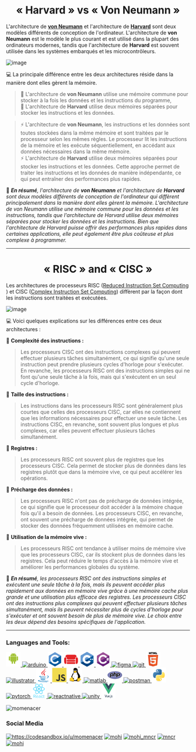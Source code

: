 <h1 align="center">« Harvard » vs « Von Neumann » </h1>


L'architecture de [**von Neumann**](https://user-images.githubusercontent.com/127967325/227723834-b217ce67-13ab-4b72-8dda-421db39ae60e.png)
 et l'architecture de [**Harvard**](https://user-images.githubusercontent.com/127967325/227723856-46cd91cb-26b3-49b4-9a8a-19af8e5181ac.png)
 sont deux modèles différents de conception de l'ordinateur. L'architecture de **von Neumann** est le modèle le plus courant et est utilisé dans la plupart des 
 ordinateurs modernes, tandis que l'architecture de **Harvard** est souvent utilisée dans les systèmes embarqués et les microcontrôleurs.

![image](https://user-images.githubusercontent.com/127967325/227724135-96353f30-732f-41dd-a1bf-84942fe9cc7d.png)

💻 La principale différence entre les deux architectures réside dans la manière dont elles gèrent la mémoire.  
  > 📄 L'architecture de **von Neumann** utilise une mémoire commune pour stocker à la fois les données et les instructions du programme,  
  > 📄 L'architecture de **Harvard** utilise deux mémoires séparées pour stocker les instructions
et les données.    

  > ⚡  L'architecture de **von Neumann**, les instructions et les données sont toutes stockées dans la même mémoire et sont traitées par le processeur selon les mêmes
  règles. Le processeur lit les instructions de la mémoire et les exécute séquentiellement, en accédant aux données nécessaires dans la même mémoire.  
  > ⚡  L'architecture de **Harvard** utilise deux mémoires séparées pour stocker les instructions et les données. Cette approche permet de traiter les
  instructions et les données de manière indépendante, ce qui peut entraîner des performances plus rapides. 
  
  🤝   _**En résumé**, l'architecture de **von Neumann** et l'architecture de **Harvard** sont deux modèles différents de conception de l'ordinateur qui diffèrent principalement dans 
  la manière dont elles gèrent la mémoire. L'architecture de von Neumann utilise une mémoire commune pour les données et les instructions, tandis que l'architecture 
  de Harvard utilise deux mémoires séparées pour stocker les données et les instructions. Bien que l'architecture de Harvard puisse offrir des performances plus rapides
  dans certaines applications, elle peut également être plus coûteuse et plus complexe à programmer._
 
_________________________________________________________________________________________________________________________________________________________________________  
  
 <h1 align="center">« RISC » and « CISC » </h1>

Les architectures de processeurs RISC ([Reduced Instruction Set Computing](https://user-images.githubusercontent.com/127967325/227725255-5226c468-6134-4f8f-b071-090002e58828.jpg)
) et CISC ([Complex Instruction Set Computing](https://user-images.githubusercontent.com/127967325/227725212-d9230f5c-445d-4c20-86ce-246a119a82dd.jpg)) diffèrent par
la façon dont les instructions sont traitées et exécutées. 

![image](https://user-images.githubusercontent.com/127967325/227725662-fdda53ca-09b6-4bf9-9c15-c3af625e1933.png)

💻 Voici quelques explications sur les différences entre ces deux architectures :

📝 **Complexité des instructions :** 
> Les processeurs CISC ont des instructions complexes qui peuvent effectuer plusieurs tâches simultanément, ce qui signifie qu'une
seule instruction peut prendre plusieurs cycles d'horloge pour s'exécuter. En revanche, les processeurs RISC ont des instructions simples qui ne font qu'une seule
tâche à la fois, mais qui s'exécutent en un seul cycle d'horloge.  

📝 **Taille des instructions :**
> Les instructions dans les processeurs RISC sont généralement plus courtes que celles des processeurs CISC, car elles ne contiennent
que les informations nécessaires pour effectuer une seule tâche. Les instructions CISC, en revanche, sont souvent plus longues et plus complexes, car elles peuvent
effectuer plusieurs tâches simultanément.  

📝 **Registres :**
> Les processeurs RISC ont souvent plus de registres que les processeurs CISC. Cela permet de stocker plus de données dans les registres plutôt 
que dans la mémoire vive, ce qui peut accélérer les opérations.  

📝 **Précharge des données :**
> Les processeurs RISC n'ont pas de précharge de données intégrée, ce qui signifie que le processeur doit accéder à la mémoire chaque 
fois qu'il a besoin de données. Les processeurs CISC, en revanche, ont souvent une précharge de données intégrée, qui permet de stocker des données fréquemment 
utilisées en mémoire cache.  

📝 **Utilisation de la mémoire vive :**
> Les processeurs RISC ont tendance à utiliser moins de mémoire vive que les processeurs CISC, car ils stockent plus de
données dans les registres. Cela peut réduire le temps d'accès à la mémoire vive et améliorer les performances globales du système.  

🤝  _**En résumé**, les processeurs RISC ont des instructions simples et exécutent une seule tâche à la fois, mais ils peuvent accéder plus rapidement aux données en mémoire
vive grâce à une mémoire cache plus grande et une utilisation plus efficace des registres. Les processeurs CISC ont des instructions plus complexes qui peuvent 
effectuer plusieurs tâches simultanément, mais ils peuvent nécessiter plus de cycles d'horloge pour s'exécuter et ont souvent besoin de plus de mémoire vive. Le choix
entre les deux dépend des besoins spécifiques de l'application._


_________________________________________________________________________________________________________________________________________________________________________



<h3 align="left">Languages and Tools:</h3>
<p align="left"> <a href="https://developer.android.com" target="_blank" rel="noreferrer"> <img src="https://raw.githubusercontent.com/devicons/devicon/master/icons/android/android-original-wordmark.svg" alt="android" width="40" height="40"/> </a> <a href="https://www.arduino.cc/" target="_blank" rel="noreferrer"> <img src="https://cdn.worldvectorlogo.com/logos/arduino-1.svg" alt="arduino" width="40" height="40"/> </a> <a href="https://www.cprogramming.com/" target="_blank" rel="noreferrer"> <img src="https://raw.githubusercontent.com/devicons/devicon/master/icons/c/c-original.svg" alt="c" width="40" height="40"/> </a> <a href="https://couchdb.apache.org/" target="_blank" rel="noreferrer"> <img src="https://raw.githubusercontent.com/devicons/devicon/0d6c64dbbf311879f7d563bfc3ccf559f9ed111c/icons/couchdb/couchdb-original.svg" alt="couchdb" width="40" height="40"/> </a> <a href="https://www.w3schools.com/cpp/" target="_blank" rel="noreferrer"> <img src="https://raw.githubusercontent.com/devicons/devicon/master/icons/cplusplus/cplusplus-original.svg" alt="cplusplus" width="40" height="40"/> </a> <a href="https://www.w3schools.com/cs/" target="_blank" rel="noreferrer"> <img src="https://raw.githubusercontent.com/devicons/devicon/master/icons/csharp/csharp-original.svg" alt="csharp" width="40" height="40"/> </a> <a href="https://www.figma.com/" target="_blank" rel="noreferrer"> <img src="https://www.vectorlogo.zone/logos/figma/figma-icon.svg" alt="figma" width="40" height="40"/> </a> <a href="https://git-scm.com/" target="_blank" rel="noreferrer"> <img src="https://www.vectorlogo.zone/logos/git-scm/git-scm-icon.svg" alt="git" width="40" height="40"/> </a> <a href="https://www.w3.org/html/" target="_blank" rel="noreferrer"> <img src="https://raw.githubusercontent.com/devicons/devicon/master/icons/html5/html5-original-wordmark.svg" alt="html5" width="40" height="40"/> </a> <a href="https://www.adobe.com/in/products/illustrator.html" target="_blank" rel="noreferrer"> <img src="https://www.vectorlogo.zone/logos/adobe_illustrator/adobe_illustrator-icon.svg" alt="illustrator" width="40" height="40"/> </a> <a href="https://www.java.com" target="_blank" rel="noreferrer"> <img src="https://raw.githubusercontent.com/devicons/devicon/master/icons/java/java-original.svg" alt="java" width="40" height="40"/> </a> <a href="https://developer.mozilla.org/en-US/docs/Web/JavaScript" target="_blank" rel="noreferrer"> <img src="https://raw.githubusercontent.com/devicons/devicon/master/icons/javascript/javascript-original.svg" alt="javascript" width="40" height="40"/> </a> <a href="https://www.linux.org/" target="_blank" rel="noreferrer"> <img src="https://raw.githubusercontent.com/devicons/devicon/master/icons/linux/linux-original.svg" alt="linux" width="40" height="40"/> </a> <a href="https://www.mathworks.com/" target="_blank" rel="noreferrer"> <img src="https://upload.wikimedia.org/wikipedia/commons/2/21/Matlab_Logo.png" alt="matlab" width="40" height="40"/> </a> <a href="https://www.php.net" target="_blank" rel="noreferrer"> <img src="https://raw.githubusercontent.com/devicons/devicon/master/icons/php/php-original.svg" alt="php" width="40" height="40"/> </a> <a href="https://postman.com" target="_blank" rel="noreferrer"> <img src="https://www.vectorlogo.zone/logos/getpostman/getpostman-icon.svg" alt="postman" width="40" height="40"/> </a> <a href="https://www.python.org" target="_blank" rel="noreferrer"> <img src="https://raw.githubusercontent.com/devicons/devicon/master/icons/python/python-original.svg" alt="python" width="40" height="40"/> </a> <a href="https://pytorch.org/" target="_blank" rel="noreferrer"> <img src="https://www.vectorlogo.zone/logos/pytorch/pytorch-icon.svg" alt="pytorch" width="40" height="40"/> </a> <a href="https://reactjs.org/" target="_blank" rel="noreferrer"> <img src="https://raw.githubusercontent.com/devicons/devicon/master/icons/react/react-original-wordmark.svg" alt="react" width="40" height="40"/> </a> <a href="https://reactnative.dev/" target="_blank" rel="noreferrer"> <img src="https://reactnative.dev/img/header_logo.svg" alt="reactnative" width="40" height="40"/> </a> <a href="https://unity.com/" target="_blank" rel="noreferrer"> <img src="https://www.vectorlogo.zone/logos/unity3d/unity3d-icon.svg" alt="unity" width="40" height="40"/> </a> <a href="https://vuejs.org/" target="_blank" rel="noreferrer"> <img src="https://raw.githubusercontent.com/devicons/devicon/master/icons/vuejs/vuejs-original-wordmark.svg" alt="vuejs" width="40" height="40"/> </a> </p>



<p><img align="center" src="https://github-readme-streak-stats.herokuapp.com/?user=momenacer&" alt="momenacer" /></p>

<h3 align="left">Social Media</h3>

<p align="left">
<a href="https://codesandbox.io/u/momenacer" target="blank"><img align="center" src="https://raw.githubusercontent.com/rahuldkjain/github-profile-readme-generator/master/src/images/icons/Social/codesandbox.svg" alt="https://codesandbox.io/u/momenacer" height="30" width="40" /></a>
<a href="https://www.facebook.com/profile.php?id=100009667802416" target="blank"><img align="center" src="https://raw.githubusercontent.com/rahuldkjain/github-profile-readme-generator/master/src/images/icons/Social/facebook.svg" alt="mohi" height="30" width="40" /></a>
<a href="https://instagram.com/mohi_mncr" target="blank"><img align="center" src="https://raw.githubusercontent.com/rahuldkjain/github-profile-readme-generator/master/src/images/icons/Social/instagram.svg" alt="mohi_mncr" height="30" width="40" /></a>
<a href="https://dribbble.com/mncr" target="blank"><img align="center" src="https://raw.githubusercontent.com/rahuldkjain/github-profile-readme-generator/master/src/images/icons/Social/dribbble.svg" alt="mncr" height="30" width="40" /></a>
<a href="https://www.codechef.com/users/mohi" target="blank"><img align="center" src="https://cdn.jsdelivr.net/npm/simple-icons@3.1.0/icons/codechef.svg" alt="mohi" height="30" width="40" /></a>
</p>
